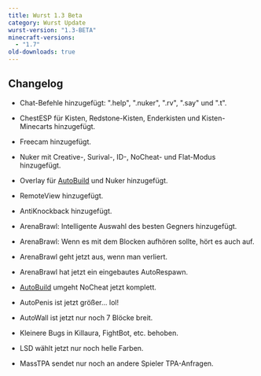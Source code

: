 ```yaml
---
title: Wurst 1.3 Beta
category: Wurst Update
wurst-version: "1.3-BETA"
minecraft-versions:
  - "1.7"
old-downloads: true
---
```

## Changelog

- Chat-Befehle hinzugefügt: ".help", ".nuker", ".rv", ".say" und ".t".

- ChestESP für Kisten, Redstone-Kisten, Enderkisten und Kisten-Minecarts hinzugefügt.

- Freecam hinzugefügt.

- Nuker mit Creative-, Surival-, ID-, NoCheat- und Flat-Modus hinzugefügt.

- Overlay für [AutoBuild](https://wiki.wurstclient.net/hack/autobuild) und Nuker hinzugefügt.

- RemoteView hinzugefügt.

- AntiKnockback hinzugefügt.

- ArenaBrawl: Intelligente Auswahl des besten Gegners hinzugefügt.

- ArenaBrawl: Wenn es mit dem Blocken aufhören sollte, hört es auch auf.

- ArenaBrawl geht jetzt aus, wenn man verliert.

- ArenaBrawl hat jetzt ein eingebautes AutoRespawn.

- [AutoBuild](https://wiki.wurstclient.net/hack/autobuild) umgeht NoCheat jetzt komplett.

- AutoPenis ist jetzt größer... lol!

- AutoWall ist jetzt nur noch 7 Blöcke breit.

- Kleinere Bugs in Killaura, FightBot, etc. behoben.

- LSD wählt jetzt nur noch helle Farben.

- MassTPA sendet nur noch an andere Spieler TPA-Anfragen.
